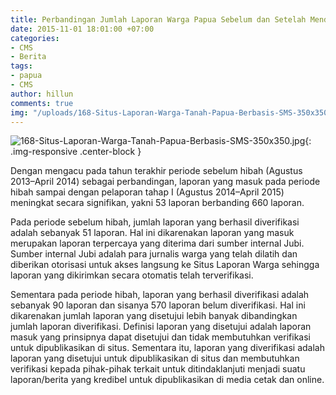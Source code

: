 ```yaml
---
title: Perbandingan Jumlah Laporan Warga Papua Sebelum dan Setelah Mendapatkan Hibah
date: 2015-11-01 18:01:00 +07:00
categories:
- CMS
- Berita
tags:
- papua
- CMS
author: hillun
comments: true
img: "/uploads/168-Situs-Laporan-Warga-Tanah-Papua-Berbasis-SMS-350x350.jpg"
---
```


![168-Situs-Laporan-Warga-Tanah-Papua-Berbasis-SMS-350x350.jpg](/uploads/168-Situs-Laporan-Warga-Tanah-Papua-Berbasis-SMS-350x350.jpg){: .img-responsive .center-block }

Dengan mengacu pada tahun terakhir periode sebelum hibah (Agustus 2013–April 2014) sebagai perbandingan, laporan yang masuk pada periode hibah sampai dengan pelaporan tahap I (Agustus 2014–April 2015) meningkat secara signifikan, yakni 53 laporan berbanding 660 laporan.

Pada periode sebelum hibah, jumlah laporan yang berhasil diverifikasi adalah sebanyak 51 laporan. Hal ini dikarenakan laporan yang masuk merupakan laporan terpercaya yang diterima dari sumber internal Jubi. Sumber internal Jubi adalah para jurnalis warga yang telah dilatih dan diberikan otorisasi untuk akses langsung ke Situs Laporan Warga sehingga laporan yang dikirimkan secara otomatis telah terverifikasi.

Sementara pada periode hibah, laporan yang berhasil diverifikasi adalah sebanyak 90 laporan dan sisanya 570 laporan belum diverifikasi. Hal ini dikarenakan jumlah laporan yang disetujui lebih banyak dibandingkan jumlah laporan diverifikasi. Definisi laporan yang disetujui adalah laporan masuk yang prinsipnya dapat disetujui dan tidak membutuhkan verifikasi untuk dipublikasikan di situs. Sementara itu, laporan yang diverifikasi adalah laporan yang disetujui untuk dipublikasikan di situs dan membutuhkan verifikasi kepada pihak-pihak terkait untuk ditindaklanjuti menjadi suatu laporan/berita yang kredibel untuk dipublikasikan di media cetak dan online.
